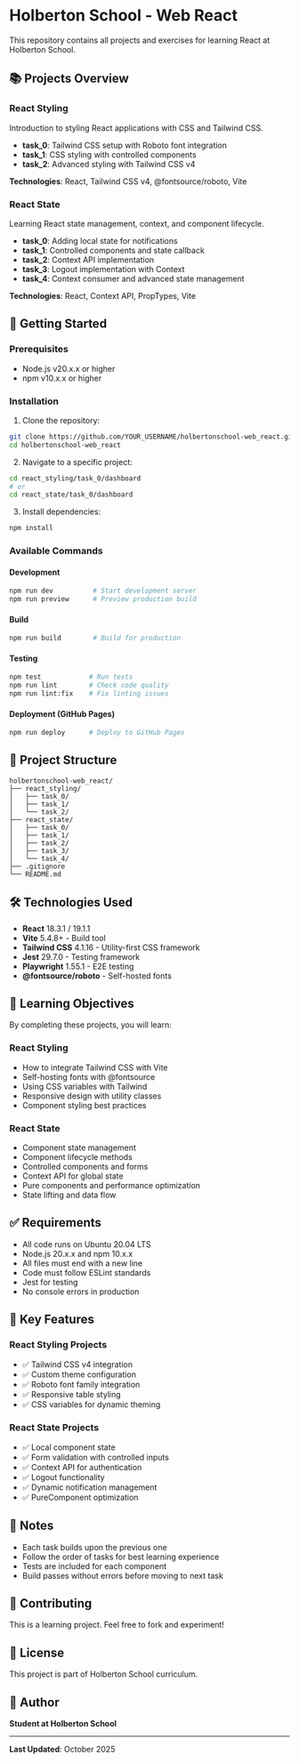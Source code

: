 # Holberton School - Web React

This repository contains all projects and exercises for learning React at Holberton School.

## 📚 Projects Overview

### React Styling
Introduction to styling React applications with CSS and Tailwind CSS.
- **task_0**: Tailwind CSS setup with Roboto font integration
- **task_1**: CSS styling with controlled components
- **task_2**: Advanced styling with Tailwind CSS v4

**Technologies**: React, Tailwind CSS v4, @fontsource/roboto, Vite

### React State
Learning React state management, context, and component lifecycle.
- **task_0**: Adding local state for notifications
- **task_1**: Controlled components and state callback
- **task_2**: Context API implementation
- **task_3**: Logout implementation with Context
- **task_4**: Context consumer and advanced state management

**Technologies**: React, Context API, PropTypes, Vite

## 🚀 Getting Started

### Prerequisites
- Node.js v20.x.x or higher
- npm v10.x.x or higher

### Installation

1. Clone the repository:
```bash
git clone https://github.com/YOUR_USERNAME/holbertonschool-web_react.git
cd holbertonschool-web_react
```

2. Navigate to a specific project:
```bash
cd react_styling/task_0/dashboard
# or
cd react_state/task_0/dashboard
```

3. Install dependencies:
```bash
npm install
```

### Available Commands

#### Development
```bash
npm run dev          # Start development server
npm run preview      # Preview production build
```

#### Build
```bash
npm run build        # Build for production
```

#### Testing
```bash
npm test            # Run tests
npm run lint        # Check code quality
npm run lint:fix    # Fix linting issues
```

#### Deployment (GitHub Pages)
```bash
npm run deploy      # Deploy to GitHub Pages
```

## 📁 Project Structure

```
holbertonschool-web_react/
├── react_styling/
│   ├── task_0/
│   ├── task_1/
│   └── task_2/
├── react_state/
│   ├── task_0/
│   ├── task_1/
│   ├── task_2/
│   ├── task_3/
│   └── task_4/
├── .gitignore
└── README.md
```

## 🛠️ Technologies Used

- **React** 18.3.1 / 19.1.1
- **Vite** 5.4.8+ - Build tool
- **Tailwind CSS** 4.1.16 - Utility-first CSS framework
- **Jest** 29.7.0 - Testing framework
- **Playwright** 1.55.1 - E2E testing
- **@fontsource/roboto** - Self-hosted fonts

## 📖 Learning Objectives

By completing these projects, you will learn:

### React Styling
- How to integrate Tailwind CSS with Vite
- Self-hosting fonts with @fontsource
- Using CSS variables with Tailwind
- Responsive design with utility classes
- Component styling best practices

### React State
- Component state management
- Component lifecycle methods
- Controlled components and forms
- Context API for global state
- Pure components and performance optimization
- State lifting and data flow

## ✅ Requirements

- All code runs on Ubuntu 20.04 LTS
- Node.js 20.x.x and npm 10.x.x
- All files must end with a new line
- Code must follow ESLint standards
- Jest for testing
- No console errors in production

## 🎯 Key Features

### React Styling Projects
- ✅ Tailwind CSS v4 integration
- ✅ Custom theme configuration
- ✅ Roboto font family integration
- ✅ Responsive table styling
- ✅ CSS variables for dynamic theming

### React State Projects
- ✅ Local component state
- ✅ Form validation with controlled inputs
- ✅ Context API for authentication
- ✅ Logout functionality
- ✅ Dynamic notification management
- ✅ PureComponent optimization

## 📝 Notes

- Each task builds upon the previous one
- Follow the order of tasks for best learning experience
- Tests are included for each component
- Build passes without errors before moving to next task

## 🤝 Contributing

This is a learning project. Feel free to fork and experiment!

## 📄 License

This project is part of Holberton School curriculum.

## 👤 Author

**Student at Holberton School**

---

**Last Updated**: October 2025
